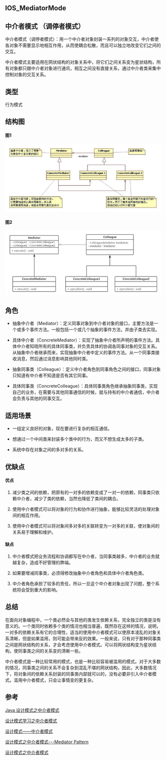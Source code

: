 ## IOS_MediatorMode

## 中介者模式 （调停者模式）

中介者模式（调停者模式）：用一个中介者对象封装一系列的对象交互，中介者使各对象不需要显示地相互作用，从而使耦合松散，而且可以独立地改变它们之间的交互。

中介者模式主要适用在网状结构的对象关系中，将它们之间关系变为星状结构，所有对象都只跟中介者对象进行通讯，相互之间没有直接关系，通过中介者类来集中控制对象的交互关系。

## 类型

行为模式

## 结构图

#### 图1

![中介者模式](./Resource/mediator.png)

#### 图2

![中介者模式](./Resource/mediator1.png)

## 角色

* 抽象中介者（Mediator）：定义同事对象到中介者对象的接口，主要方法是一个或多个事件方法。一般包括一个或几个抽象的事件方法，并由子类去实现。

* 具体中介者（ConcreteMediator）：实现了抽象中介者所声明的事件方法。具体中介者知晓所有的具体同事类，并负责具体的协调各同事对象的交互关系。从抽象中介者继承而来，实现抽象中介者中定义的事件方法。从一个同事类接收消息，然后通过消息影响其他同时类。

* 抽象同事类（Colleague）：定义中介者角色到同事角色之间的接口，同事对象只知道有中介者不知道是否有其它同事。

* 具体同事类（ConcreteColleague）：具体同事类角色继承抽象同事类，实现自己的业务，在需要与其他同事通信的时候，就与持有的中介者通信，中介者会负责与其他的同事交互。

## 适用场景

* 一组定义良好的对象，现在要进行复杂的相互通信。

* 想通过一个中间类来封装多个类中的行为，而又不想生成太多的子类。

* 系统中存在对象之间的多对多的关系。

## 优缺点

#### 优点

1. 减少类之间的依赖，把原有的一对多的依赖变成了一对一的依赖，同事类只依赖中介者，减少了类的依赖，当然也降低了类间的耦合。

2. 使用中介者模式可以将对象的行为和协作进行抽象，能够比较灵活的处理对象间的相互作用。

3. 使用中介者模式可以将对象间多对多的关联转变为一对多的关联，使对象间的关系易于理解和维护。

#### 缺点

1. 中介者模式把业务流程和协调都写在中介者，当同事类越多，中介者的业务就越复杂，造成不好管理的弊端。

2. 如果要增减同事类，必须得修改抽象中介者角色和具体中介者角色类。

3. 中介者角色承担了较多的责任，所以一旦这个中介者对象出现了问题，整个系统将会受到重大的影响。

## 总结

在面向对象编程中，一个类必然会与其他的类发生依赖关系，完全独立的类是没有意义的。一个类同时依赖多个类的情况也相当普遍，既然存在这样的情况，说明，一对多的依赖关系有它的合理性，适当的使用中介者模式可以使原本凌乱的对象关系清晰，但是如果滥用，则可能会带来反的效果。一般来说，只有对于那种同事类之间是网状结构的关系，才会考虑使用中介者模式。可以将网状结构变为星状结构，使同事类之间的关系变的清晰一些。

中介者模式是一种比较常用的模式，也是一种比较容易被滥用的模式。对于大多数的情况，同事类之间的关系不会复杂到混乱不堪的网状结构，因此，大多数情况下，将对象间的依赖关系封装的同事类内部就可以的，没有必要非引入中介者模式。滥用中介者模式，只会让事情变的更复杂。 

## 参考

[Java 设计模式之中介者模式](https://blog.csdn.net/jason0539/article/details/45216585)

[设计模式学习之中介者模式](https://blog.csdn.net/u012124438/article/details/70474166)

[设计模式——中介者模式](https://baijiahao.baidu.com/s?id=1591643459849634142&wfr=spider&for=pc)

[设计模式之中介者模式---Mediator Pattern](https://baijiahao.baidu.com/s?id=1591643459849634142&wfr=spider&for=pc)

[设计模式之中介者模式](https://www.cnblogs.com/snaildev/p/7686908.html)
